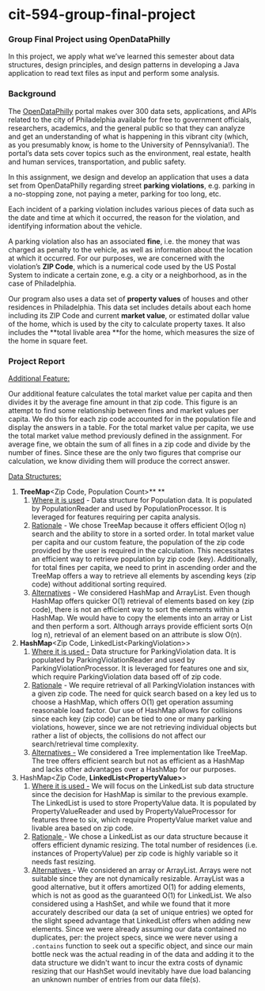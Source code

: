 # cit-594-group-final-project
### **Group Final Project using OpenDataPhilly**

In this project, we apply what we’ve learned this semester about data structures, design principles, and design patterns in developing a Java application to read text files as input and perform some analysis.

### **Background**

The [OpenDataPhilly](https://www.opendataphilly.org/) portal makes over 300 data sets, applications, and APIs related to the city of Philadelphia available for free to government officials, researchers, academics, and the general public so that they can analyze and get an understanding of what is happening in this vibrant city (which, as you presumably know, is home to the University of Pennsylvania!). The portal’s data sets cover topics such as the environment, real estate, health and human services, transportation, and public safety.

In this assignment, we design and develop an application that uses a data set from OpenDataPhilly regarding street **parking violations**, e.g. parking in a no-stopping zone, not paying a meter, parking for too long, etc.

Each incident of a parking violation includes various pieces of data such as the date and time at which it occurred, the reason for the violation, and identifying information about the vehicle.

A parking violation also has an associated **fine**, i.e. the money that was charged as penalty to the vehicle, as well as information about the location at which it occurred. For our purposes, we are concerned with the violation’s **ZIP Code**, which is a numerical code used by the US Postal System to indicate a certain zone, e.g. a city or a neighborhood, as in the case of Philadelphia.

Our program also uses a data set of **property values** of houses and other residences in Philadelphia. This data set includes details about each home including its ZIP Code and current **market value**, or estimated dollar value of the home, which is used by the city to calculate property taxes. It also includes the **total livable area **for the home, which measures the size of the home in square feet.


### **Project Report**

<span style="text-decoration:underline;">Additional Feature:</span>

Our additional feature calculates the total market value per capita and then divides it by the average fine amount in that zip code. This figure is an attempt to find some relationship between fines and market values per capita. We do this for each zip code accounted for in the population file and display the answers in a table. For the total market value per capita, we use the total market value method previously defined in the assignment.  For average fine, we obtain the sum of all fines in a zip code and divide by the number of fines. Since these are the only two figures that comprise our calculation, we know dividing them will produce the correct answer.

<span style="text-decoration:underline;">Data Structures:</span>



1. **TreeMap**&lt;Zip Code, Population Count>** **
    1. <span style="text-decoration:underline;">Where it is used</span> - Data structure for Population data. It is populated by PopulationReader and used by PopulationProcessor. It is leveraged for features requiring per capita analysis.
    2. <span style="text-decoration:underline;">Rationale</span> - We chose TreeMap because it offers efficient O(log n) search and the ability to store in a sorted order.  In total market value per capita and our custom feature, the population of the zip code provided by the user is required in the calculation.  This necessitates an efficient way to retrieve population by zip code (key). Additionally, for total fines per capita, we need to print in ascending order and the TreeMap offers a way to retrieve all elements by ascending keys (zip code) without additional sorting required.
    3. <span style="text-decoration:underline;">Alternatives</span> - We considered HashMap and ArrayList. Even though HashMap offers quicker O(1) retrieval of elements based on key (zip code), there is not an efficient way to sort the elements within a HashMap. We would have to copy the elements into an array or List and then perform a sort. Although arrays provide efficient sorts O(n log n), retrieval of an element based on an attribute is slow O(n).
2. **HashMap**&lt;Zip Code, LinkedList&lt;ParkingViolation>>
    1. <span style="text-decoration:underline;">Where it is used -</span>  Data structure for ParkingViolation data. It is populated by ParkingViolationReader and used by ParkingViolationProcessor. It is leveraged for features one and six, which require ParkingViolation data based off of zip code.
    2. <span style="text-decoration:underline;">Rationale</span> - We require retrieval of all ParkingViolation instances with a given zip code. The need for quick search based on a key led us to choose a HashMap, which offers O(1) get operation assuming reasonable load factor. Our use of HashMap allows for collisions since each key (zip code) can be tied to one or many parking violations, however, since we are not retrieving individual objects but rather a list of objects, the collisions do not affect our search/retrieval time complexity.
    3. <span style="text-decoration:underline;">Alternatives -</span> We considered a Tree implementation like TreeMap. The tree offers efficient search but not as efficient as a HashMap and lacks other advantages over a HashMap for our purposes.
3. HashMap&lt;Zip Code, **LinkedList&lt;PropertyValue>**>
    1. <span style="text-decoration:underline;">Where it is used -</span>  We will focus on the LinkedList sub data structure since the decision for HashMap is similar to the previous example. The LinkedList is used to store PropertyValue data. It is populated by PropertyValueReader and used by PropertyValueProcessor for features three to six, which require PropertyValue market value and livable area based on zip code.
    2. <span style="text-decoration:underline;">Rationale </span>- We chose a LinkedList as our data structure because it offers efficient dynamic resizing. The total number of residences (i.e. instances of PropertyValue) per zip code is highly variable so it needs fast resizing.
    3. <span style="text-decoration:underline;">Alternatives </span>- We considered an array or ArrayList. Arrays were not suitable since they are not dynamically resizable. ArrayList was a good alternative, but it offers amortized O(1) for adding elements, which is not as good as the guaranteed O(1) for LinkedList. We also considered using a HashSet, and while we found that it more accurately described our data (a set of unique entries) we opted for the slight speed advantage that LinkedList offers when adding new elements. Since we were already assuming our data contained no duplicates, per: the project specs, since we were never using a `.contains` function to seek out a specific object, and since our main bottle neck was the actual reading in of the data and adding it to the data structure we didn't want to incur the extra costs of dynamic resizing that our HashSet would inevitably have due load balancing an unknown number of entries from our data file(s).